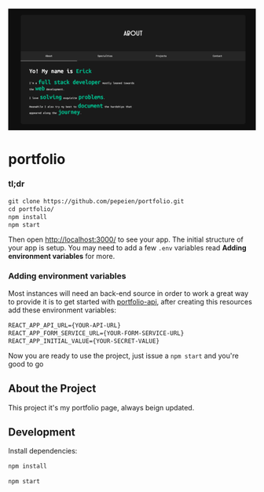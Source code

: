 [![portfolio](.github/images/project-thumbnail.png)](https://ericodesu.com)

# portfolio

### tl;dr

 ```
git clone https://github.com/pepeien/portfolio.git
cd portfolio/
npm install
npm start
```

Then open [http://localhost:3000/](http://localhost:3000/) to see your app. The initial structure of your app is setup. You may need to add a few `.env` variables read **Adding environment variables** for more.

### Adding environment variables

Most instances will need an back-end source in order to work a great way to provide it is to get started with [portfolio-api](https://github.com/pepeien/portfolio-api), after creating this resources add these environment variables:

```
REACT_APP_API_URL={YOUR-API-URL}
REACT_APP_FORM_SERVICE_URL={YOUR-FORM-SERVICE-URL}
REACT_APP_INITIAL_VALUE={YOUR-SECRET-VALUE}
```

Now you are ready to use the project, just issue a `npm start` and you're good to go

## About the Project

This project it's my portfolio page, always beign updated.

## Development

Install dependencies:

```sh
npm install
```

```sh
npm start
```
